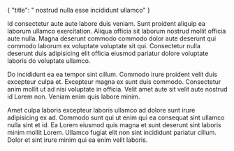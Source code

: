{
  "title": " nostrud nulla esse incididunt ullamco"
}

Id consectetur aute aute labore duis veniam. Sunt proident aliquip ea laborum ullamco exercitation. Aliqua officia sit laborum nostrud mollit officia aute nulla. Magna deserunt commodo commodo dolor aute deserunt qui commodo laborum ex voluptate voluptate sit qui. Consectetur nulla deserunt duis adipisicing elit officia eiusmod pariatur dolore voluptate laboris do voluptate ullamco.

Do incididunt ea ea tempor sint cillum. Commodo irure proident velit duis excepteur culpa et. Excepteur magna ex sunt duis commodo. Consectetur anim mollit ut ad nisi voluptate in officia. Velit amet aute sit velit aute nostrud id Lorem non. Veniam enim quis labore minim.

Amet culpa laboris excepteur laboris ullamco ad dolore sunt irure adipisicing ex ad. Commodo sunt qui ut enim qui ea consequat sint ullamco nulla sint et id. Ea Lorem eiusmod quis magna et sunt deserunt sint laboris minim mollit Lorem. Ullamco fugiat elit non sint incididunt pariatur cillum. Dolor et sint irure minim qui ea enim velit laboris.